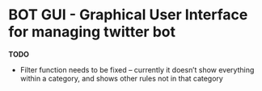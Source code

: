 BOT GUI - Graphical User Interface for managing twitter bot
====
**TODO**
- Filter function needs to be fixed – currently it doesn’t show everything within a category, and shows other rules not in that category
